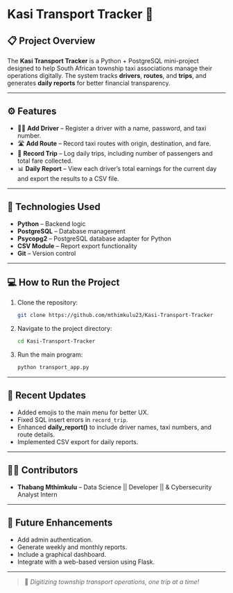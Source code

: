 # Kasi Transport Tracker 🚐

## 📋 Project Overview

The **Kasi Transport Tracker** is a Python + PostgreSQL mini-project designed to help South African township taxi associations manage their operations digitally. The system tracks **drivers**, **routes**, and **trips**, and generates **daily reports** for better financial transparency.

---

## ⚙️ Features

* 🧍‍♂️ **Add Driver** – Register a driver with a name, password, and taxi number.
* 🛣️ **Add Route** – Record taxi routes with origin, destination, and fare.
* 🧾 **Record Trip** – Log daily trips, including number of passengers and total fare collected.
* 📊 **Daily Report** – View each driver’s total earnings for the current day and export the results to a CSV file.

---

## 🧠 Technologies Used

* **Python** – Backend logic
* **PostgreSQL** – Database management
* **Psycopg2** – PostgreSQL database adapter for Python
* **CSV Module** – Report export functionality
* **Git** – Version control

---



## 💻 How to Run the Project

1. Clone the repository:

   ```bash
   git clone https://github.com/mthimkulu23/Kasi-Transport-Tracker
   ```
2. Navigate to the project directory:

   ```bash
   cd Kasi-Transport-Tracker
   ```
3. Run the main program:

   ```bash
   python transport_app.py
   ```

---

## 🏁 Recent Updates

* Added emojis to the main menu for better UX.
* Fixed SQL insert errors in `record_trip`.
* Enhanced **daily_report()** to include driver names, taxi numbers, and route details.
* Implemented CSV export for daily reports.

---

## 👨‍💻 Contributors

* **Thabang Mthimkulu** – Data Science || Developer || & Cybersecurity Analyst Intern

---

## 📅 Future Enhancements

* Add admin authentication.
* Generate weekly and monthly reports.
* Include a graphical dashboard.
* Integrate with a web-based version using Flask.

---

> 🚀 *Digitizing township transport operations, one trip at a time!*
